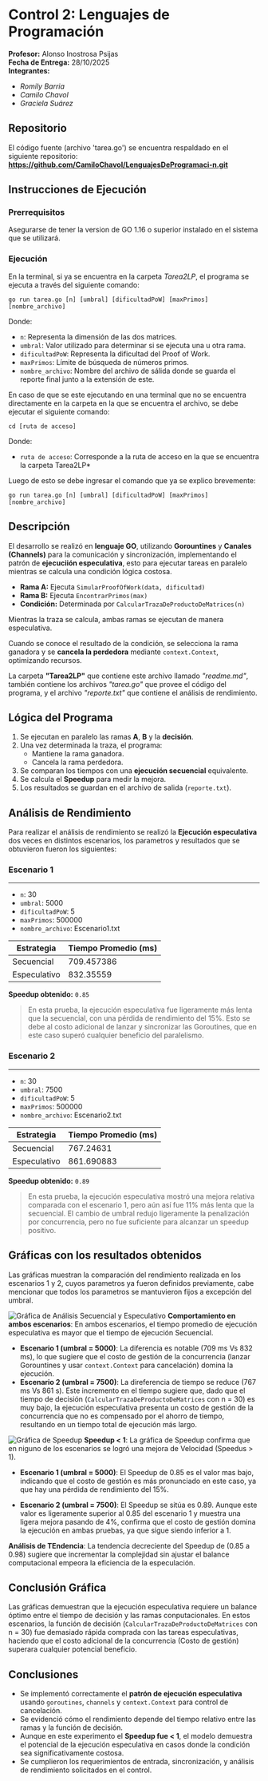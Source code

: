 # Control 2: Lenguajes de Programación

**Profesor:** Alonso Inostrosa Psijas  
**Fecha de Entrega:** 28/10/2025  
**Integrantes:**
- *Romily Barria*
- *Camilo Chavol*
- *Graciela Suárez*

## Repositorio
El código fuente (archivo 'tarea.go') se encuentra respaldado en el siguiente repositorio:  
**https://github.com/CamiloChavol/LenguajesDeProgramaci-n.git**


## Instrucciones de Ejecución

### Prerrequisitos 
Asegurarse de tener la version de GO 1.16 o superior instalado en el sistema que se utilizará.

### Ejecución

En la terminal, si ya se encuentra en la carpeta *Tarea2LP*, el programa se ejecuta a través del siguiente comando:    
``` 
go run tarea.go [n] [umbral] [dificultadPoW] [maxPrimos] [nombre_archivo]
```
Donde:
- `n`: Representa la dimensión de las dos matrices.  
- `umbral`: Valor utilizado para determinar si se ejecuta una u otra rama.  
- `dificultadPoW`: Representa la dificultad del Proof of Work.  
- `maxPrimos`: Límite de búsqueda de números primos.   
- `nombre_archivo`: Nombre del archivo de sálida donde se guarda el reporte final junto a la extensión de este.

En caso de que se este ejecutando en una terminal que no se encuentra directamente en la carpeta en la que se encuentra el archivo, se debe ejecutar el siguiente comando:  
``` 
cd [ruta de acceso]
```
Donde:
- `ruta de acceso`: Corresponde a la ruta de acceso en la que se encuentra la carpeta Tarea2LP*   

Luego de esto se debe ingresar el comando que ya se explico brevemente:  
``` 
go run tarea.go [n] [umbral] [dificultadPoW] [maxPrimos] [nombre_archivo]
```


## Descripción 

El desarrollo se realizó en **lenguaje GO**, utilizando **Gorountines** y **Canales (Channels)** para la comunicación y sincronización, implementando el patrón de **ejecuciión especulativa**, esto para ejecutar tareas en paralelo mientras se calcula una condición lógica costosa.

- **Rama A:** Ejecuta `SimularProofOfWork(data, dificultad)`  
- **Rama B:** Ejecuta `EncontrarPrimos(max)`  
- **Condición:** Determinada por `CalcularTrazaDeProductoDeMatrices(n)`

Mientras la traza se calcula, ambas ramas se ejecutan de manera especulativa.  

Cuando se conoce el resultado de la condición, se selecciona la rama ganadora y se **cancela la perdedora** mediante `context.Context`, optimizando recursos.  

La carpeta **"Tarea2LP"** que contiene este archivo llamado *"readme.md"*, también contiene los archivos *"tarea.go"* que provee el código del programa, y el archivo *"reporte.txt"* que contiene el análisis de rendimiento.

## Lógica del Programa

1. Se ejecutan en paralelo las ramas **A**, **B** y la **decisión**.  
2. Una vez determinada la traza, el programa:
   - Mantiene la rama ganadora.  
   - Cancela la rama perdedora.  
3. Se comparan los tiempos con una **ejecución secuencial** equivalente.  
4. Se calcula el **Speedup** para medir la mejora.  
5. Los resultados se guardan en el archivo de salida (`reporte.txt`).

## Análisis de Rendimiento
Para realizar el análisis de rendimiento se realizó la **Ejecución especulativa** dos veces en distintos escenarios, los parametros y resultados que se obtuvieron fueron los siguientes: 

### Escenario 1
---
- `n`: 30
- `umbral`: 5000
- `dificultadPoW`: 5
- `maxPrimos`: 500000  
- `nombre_archivo`: Escenario1.txt

| Estrategia     | Tiempo Promedio (ms) |
|----------------|---------------------|
| Secuencial     | 709.457386          |
| Especulativo   | 832.35559           |

**Speedup obtenido:** `0.85`  
> En esta prueba, la ejecución especulativa fue ligeramente más lenta que la secuencial, con una pérdida de rendimiento del 15%. Esto se debe al costo adicional de lanzar y sincronizar las Goroutines, que en este caso superó cualquier beneficio del paralelismo.


### Escenario 2
---
- `n`: 30
- `umbral`: 7500
- `dificultadPoW`: 5
- `maxPrimos`: 500000  
- `nombre_archivo`: Escenario2.txt   
   

| Estrategia     | Tiempo Promedio (ms) |
|----------------|---------------------|
| Secuencial     | 767.24631           |
| Especulativo   | 861.690883          |

**Speedup obtenido:** `0.89`  
> En esta prueba, la ejecución especulativa mostró una mejora relativa comparada con el escenario 1, pero aún así fue 11% más lenta que la secuencial. El cambio de umbral redujo ligeramente la penalización por concurrencia, pero no fue suficiente para alcanzar un speedup positivo.

## Gráficas con los resultados obtenidos
Las gráficas muestran la comparación del rendimiento realizada en los escenarios 1 y 2, cuyos parametros ya fueron definidos previamente, cabe mencionar que todos los parametros se mantuvieron fijos a excepción del umbral.

![Gráfica de Análisis Secuencial y Especulativo](Tarea2LP/img/Tiempo%20Promedio%20Secuencial%20Vs%20Especulativo.png)
**Comportamiento en ambos escenarios**: En ambos escenarios, el tiempo promedio de ejecución especulativa es mayor que el tiempo de ejecución Secuencial.
- **Escenario 1 (umbral = 5000)**: La diferencia es notable (709 ms Vs 832 ms), lo que sugiere que el costo de gestión de la concurrencia (lanzar Gorountines y usar `context.Context` para cancelación) domina la ejecución.
- **Escenario 2 (umbral = 7500)**: La direferencia de tiempo se reduce (767 ms Vs 861 s). Este incremento en el tiempo sugiere que, dado que el tiempo de decisión (`CalcularTrazaDeProductoDeMatrices` con n = 30) es muy bajo, la ejecución especulativa presenta un costo de gestión de la concurrencia que no es compensado por el ahorro de tiempo, resultando en un tiempo total de ejecución más largo.

![Gráfica de Speedup](Tarea2LP/img/Speedup.png)
**Speedup < 1**: La gráfica de Speedup confirma que en niguno de los escenarios se logró una mejora de Velocidad (Speedus > 1).
- **Escenario 1 (umbral = 5000)**: El Speedup de 0.85 es el valor mas bajo, indicando que el costo de gestión es más pronunciado en este caso, ya que hay una pérdida de rendimiento del 15%.

- **Escenario 2 (umbral = 7500)**: El Speedup se sitúa es 0.89. Aunque este valor es ligeramente superior al 0.85 del escenario 1 y muestra una ligera mejora pasando de 4%, confirma que el costo de gestión domina la ejecución en ambas pruebas, ya que sigue siendo inferior a 1.

**Análisis de TEndencia**: La tendencia decreciente del Speedup de (0.85 a 0.98) sugiere que incrementar la complejidad sin ajustar el balance computacional empeora la eficiencia de la especulación.

## Conclusión Gráfica
Las gráficas demuestran que la ejecución especulativa requiere un balance óptimo entre el tiempo de decisión y las ramas conputacionales. En estos escenarios, la función de decisión (`CalcularTrazaDeProductoDeMatrices` con n = 30) fue demasiado rápida comprada con las tareas especulativas, haciendo que el costo adicional de la concurrencia (Costo de gestión) superara cualquier potencial beneficio.


## Conclusiones

- Se implementó correctamente el **patrón de ejecución especulativa** usando `goroutines`, `channels` y `context.Context` para control de cancelación.  
- Se evidenció cómo el rendimiento depende del tiempo relativo entre las ramas y la función de decisión.  
- Aunque en este experimento el **Speedup fue < 1**, el modelo demuestra el potencial de la ejecución especulativa en casos donde la condición sea significativamente costosa.  
- Se cumplieron los requerimientos de entrada, sincronización, y análisis de rendimiento solicitados en el control.
